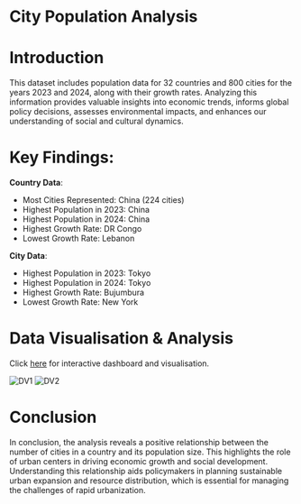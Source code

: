 # City Population Analysis 

# Introduction

This dataset includes population data for 32 countries and 800 cities for the years 2023 and 2024, along with their growth rates. Analyzing this information provides valuable insights into economic trends, informs global policy decisions, assesses environmental impacts, and enhances our understanding of social and cultural dynamics.

# Key Findings:

**Country Data**:
- Most Cities Represented: China (224 cities)
- Highest Population in 2023: China
- Highest Population in 2024: China
- Highest Growth Rate: DR Congo
- Lowest Growth Rate: Lebanon
  
**City Data**:
- Highest Population in 2023: Tokyo
- Highest Population in 2024: Tokyo
- Highest Growth Rate: Bujumbura
- Lowest Growth Rate: New York

# Data Visualisation & Analysis 

Click [here](https://public.tableau.com/shared/GPC5BD5QH?:display_count=n&:origin=viz_share_link) for interactive dashboard and visualisation. 

![DV1](https://github.com/zrseah/City-Population/assets/161100014/6a6e23a8-0eaf-4a70-bbdf-6fe88fe24797)
![DV2](https://github.com/zrseah/City-Population/assets/161100014/c8eedf1c-d366-47ca-a00e-e25c07df5a7f)

# Conclusion
In conclusion, the analysis reveals a positive relationship between the number of cities in a country and its population size. 
This highlights the role of urban centers in driving economic growth and social development. Understanding this relationship aids policymakers in planning sustainable urban expansion and resource distribution, which is essential for managing the challenges of rapid urbanization.
